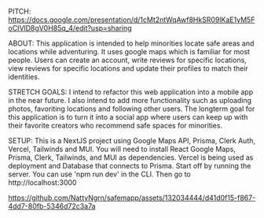 PITCH: https://docs.google.com/presentation/d/1cMt2ntWqAwf8HkSR09lKaE1yM5FoCIVlD8gV0H85q_4/edit?usp=sharing

ABOUT: 
This application is intended to help minorities locate safe areas and locations while adventuring. 
It uses google maps which is familiar for most people.
Users can create an account, write reviews for specific locations, view reviews for specific locations and update their profiles to match their identities.


STRETCH GOALS: 
I intend to refactor this web application into a mobile app in the near future.
I also intend to add more functionality such as uploading photos, favoriting locations and following other users.
The longterm goal for this application is to turn it into a social app where users can keep up with their favorite creators who recommend safe spaces for minorities. 

SETUP:
This is a NextJS project using Google Maps API, Prisma, Clerk Auth, Vercel, Tailwinds and MUI.
You will need to install React Google Maps, Prisma, Clerk, Tailwinds, and MUI as dependencies.
Vercel is being used as deployment and Database that connects to Prisma.
Start off by running the server. You can use 'npm run dev' in the CLI.
Then go to http://localhost:3000

https://github.com/NattyNgrn/safemapp/assets/132034444/d41d0f15-f867-4dd7-80fb-5346d72c3a7a






